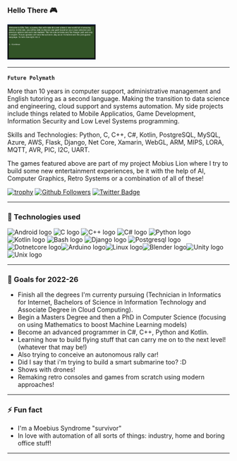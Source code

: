 ### Hello There :video_game:

<img alt="Elf" width="200px" src=img/elftale1.gif/>

---

**`Future Polymath`**

More than 10 years in computer support, administrative management and English tutoring as a second language. Making the transition to data science and engineering, cloud support and systems automation. My side projects include things related to Mobile Applicatios, Game Development, Information Security and Low Level Systems programming.

Skills and Technologies: Python, C, C++, C#, Kotlin, PostgreSQL, MySQL, Azure, AWS, Flask, Django, Net Core, Xamarin, WebGL, ARM, MIPS, LORA, MQTT, AVR, PIC, I2C, UART.

The games featured above are part of my project Mobius Lion where I try to build some new entertainment experiences, be it with the help of AI, Computer Graphics, Retro Systems or a combination of all of these! 

[![trophy](https://github-profile-trophy.vercel.app/?username=victornas91)](https://github.com/ryo-ma/github-profile-trophy)
[![Github Followers](https://img.shields.io/github/followers/victornas91?color=06d6a0&label=Github%20Followers&style=for-the-badge)](https://github.com/victornas91?tab=followers)
[![Twitter Badge](https://img.shields.io/badge/-Twitter-1877f2?style=flat-square&logo=twitter&logoColor=white&link=https://twitter.com/IT_Victor91/)](https://twitter.com/IT_Victor91/)

---

### 🧰 Technologies used

<img src="https://github.com/victornas91/devicon/blob/master/icons/android/android-plain.svg" alt="Android logo" width="50" height="50" /> <img src="https://github.com/victornas91/devicon/blob/master/icons/c/c-plain.svg" alt="C logo" width="50" height="50" /> <img
src="https://github.com/victornas91/devicon/blob/master/icons/cplusplus/cplusplus-plain.svg" alt="C++ logo" width="50" height="50" /> <img src="https://github.com/victornas91/devicon/blob/master/icons/csharp/csharp-plain.svg" alt="C# logo" width="50" height="50" /> <img src="https://github.com/victornas91/devicon/blob/master/icons/python/python-plain.svg" alt="Python logo" width="50" height="50" /> <img src="https://github.com/victornas91/devicon/blob/master/icons/kotlin/kotlin-plain.svg" alt="Kotlin logo" width="50" height="50" /> <img 
src="https://github.com/victornas91/devicon/blob/master/icons/bash/bash-plain.svg" alt="Bash logo" width="50" height="50" /> <img 
src="https://github.com/victornas91/devicon/blob/master/icons/django/django-plain.svg" alt="Django logo" width="50" height="50" /> <img 
src="https://github.com/victornas91/devicon/blob/master/icons/postgresql/postgresql-plain.svg" alt="Postgresql logo" width="50" height="50" /><img src="https://github.com/victornas91/devicon/blob/master/icons/dotnetcore/dotnetcore-plain.svg" alt="Dotnetcore logo" width="50" height="50" /><img src="https://github.com/victornas91/devicon/blob/master/icons/arduino/arduino-plain.svg" alt="Arduino logo" width="50" height="50" /><img src="https://github.com/victornas91/devicon/blob/master/icons/linux/linux-plain.svg" alt="Linux logo" width="50" height="50" /><img src="https://github.com/victornas91/devicon/blob/master/icons/blender/blender-original.svg" alt="Blender logo" width="50" height="50" /><img src="https://github.com/victornas91/devicon/blob/master/icons/unity/unity-original.svg" alt="Unity logo" width="50" height="50" /><img src="https://github.com/victornas91/devicon/blob/master/icons/unix/unix-original.svg" alt="Unix logo" width="50" height="50" />

---

### 🔭 Goals for 2022-26
- Finish all the degrees I'm currenty pursuing (Technician in Informatics for Internet, Bachelors of Science in Information Technology and Associate Degree in Cloud Computing).
- Begin a Masters Degree and then a PhD in Computer Science (focusing on using Mathematics to boost Machine Learning models)
- Become an advanced programmer in C#, C++, Python and Kotlin.
- Learning how to build flying stuff that can carry me on to the next level! (whatever that may be!)
- Also trying to conceive an autonomous rally car!
- Did I say that i'm trying to build a smart submarine too? :D
- Shows with drones!
- Remaking retro consoles and games from scratch using modern approaches!

---

### ⚡ Fun fact
- I'm a Moebius Syndrome "survivor"
- In love with automation of all sorts of things: industry, home and boring office stuff!  

---
